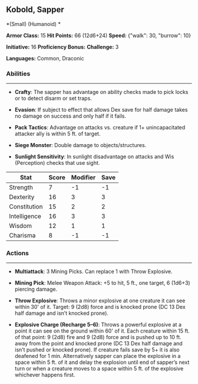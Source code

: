 ## Kobold, Sapper
*(Small) (Humanoid) *

**Armor Class:** 15
**Hit Points:** 66 (12d6+24)
**Speed:** {"walk": 30, "burrow": 10}

**Initiative:** 16
**Proficiency Bonus:**
**Challenge:** 3

**Languages:** Common, Draconic

### Abilities
 --- 
- **Crafty**: The sapper has advantage on ability checks made to pick locks or to detect disarm or set traps.

- **Evasion**: If subject to effect that allows Dex save for half damage takes no damage on success and only half if it fails.

- **Pack Tactics**: Advantage on attacks vs. creature if 1+ unincapacitated attacker ally is within 5 ft. of target.

- **Siege Monster**: Double damage to objects/structures.

- **Sunlight Sensitivity**: In sunlight disadvantage on attacks and Wis (Perception) checks that use sight.



| Stat | Score | Modifier | Save |
| ---- | ---- | ---- | ---- |
| Strength | 7 | -1 | -1 |
| Dexterity | 16 | 3 | 3 |
| Constitution | 15 | 2 | 2 |
| Intelligence | 16 | 3 | 3 |
| Wisdom | 12 | 1 | 1 |
| Charisma | 8 | -1 | -1 |

### Actions
 --- 
- **Multiattack**: 3 Mining Picks. Can replace 1 with Throw Explosive.

- **Mining Pick**: Melee Weapon Attack: +5 to hit, 5 ft., one target, 6 (1d6+3) piercing damage. 

- **Throw Explosive**: Throws a minor explosive at one creature it can see within 30' of it. Target: 9 (2d8) force and is knocked prone (DC 13 Dex half damage and isn’t knocked prone).

- **Explosive Charge (Recharge 5–6)**: Throws a powerful explosive at a point it can see on the ground within 60' of it. Each creature within 15 ft. of that point: 9 (2d8) fire and 9 (2d8) force and is pushed up to 10 ft. away from the point and knocked prone (DC 13 Dex half damage and isn’t pushed or knocked prone). If creature fails save by 5+ it is also deafened for 1 min. Alternatively sapper can place the explosive in a space within 5 ft. of it and delay the explosion until end of sapper’s next turn or when a creature moves to a space within 5 ft. of the explosive whichever happens first.

